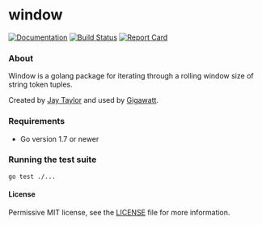 # window

[![Documentation](https://godoc.org/github.com/gigawattio/window?status.svg)](https://godoc.org/github.com/gigawattio/window)
[![Build Status](https://travis-ci.org/gigawattio/window.svg?branch=master)](https://travis-ci.org/gigawattio/window)
[![Report Card](https://goreportcard.com/badge/github.com/gigawattio/window)](https://goreportcard.com/report/github.com/gigawattio/window)

### About

Window is a golang package for iterating through a rolling window size of string token tuples.

Created by [Jay Taylor](https://jaytaylor.com/) and used by [Gigawatt](https://gigawatt.io/).

### Requirements

* Go version 1.7 or newer

### Running the test suite

    go test ./...

#### License

Permissive MIT license, see the [LICENSE](LICENSE) file for more information.
